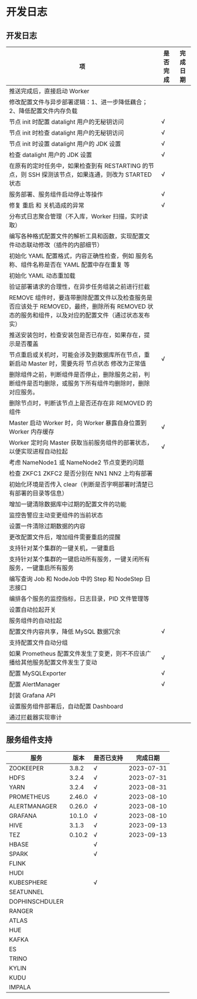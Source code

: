 # 开发日志

## 开发日志

| 项                                                           | 是否完成 | 完成日期 |
| ------------------------------------------------------------ | -------- | -------- |
| 推送完成后，直接启动 Worker                                  |          |          |
| 修改配置文件与异步部署逻辑：1、进一步降低藕合；2、降低配置文件内存负载 |          |          |
| 节点 init 时配置 datalight 用户的无秘钥访问                  | √        |          |
| 节点 init 时检查 datalight 用户的无秘钥访问                  | √        |          |
| 节点 init 时设置 datalight 用户的 JDK 设置                   | √        |          |
| 检查 datalight 用户的 JDK 设置                               | √        |          |
| 在原有的定时任务中，如果检查到有 RESTARTING 的节点，则 SSH 探测该节点，如果连通，则改为 STARTED 状态 | √        |          |
| 服务部署、服务组件启动停止等操作                             | √        |          |
| 修复 重启 和 关机造成的异常                                  | √        |          |
| 分布式日志聚合管理（不入库，Worker 扫描，实时读取）          |          |          |
| 编写各种格式配置文件的解析工具和函数，实现配置文件动态联动修改（插件的内部细节） |          |          |
| 初始化 YAML 配置格式，内容正确性检查，例如 服务名称、组件名称是否在 YAML 配置中存在重复 等 |          |          |
| 初始化 YAML 动态重加载                                       |          |          |
| 验证部署请求的合理性，在异步任务组装之前进行拦截             |          |          |
| REMOVE 组件时，要连带删除配置文件以及检查服务是否应该处于 REMOVED，最终，删除所有 REMOVED 状态的服务和组件，以及对应的配置文件（通过状态发布实） |          |          |
| 推送安装包时，检查安装包是否已存在，如果存在，提示是否覆盖   |          |          |
| 节点重启或关机时，可能会涉及到数据库所在节点，重新启动 Master 时，需要先将 节点状态 修改为正常值 | √        |          |
| 删除组件之前，判断组件是否停止，删除服务之前，判断组件是否均删除，或服务下所有组件均删除时，删除对应服务。 |          |          |
| 删除节点时，判断该节点上是否还存在非 REMOVED 的组件          |          |          |
| Master 启动 Worker 时，向 Worker 暴露自身位置到 Worker 内存缓存 | √        |          |
| Worker 定时向 Master 获取当前服务组件的部署状态，以便实现进程自动拉起 | √        |          |
| 考虑 NameNode1 或 NameNode2 节点变更的问题                   |          |          |
| 检查 ZKFC1 ZKFC2 是否分别在 NN1 NN2 上均有部署               |          |          |
| 初始化环境是否传入 clear（判断是否字啊部署时清楚已有部署的目录等信息） |          |          |
| 增加一键清除数据库中过期的配置文件的功能                     |          |          |
| 监控告警应主动变更组件的当前状态                             |          |          |
| 设置一件清除过期数据的内容                                   |          |          |
| 更改配置文件后，增加组件需要重启的提醒                       |          |          |
| 支持针对某个集群的一键关机，一键重启                         |          |          |
| 支持针对某个集群的一键启动所有服务，一键关闭所有服务，一键重启所有服务 |          |          |
| 编写查询 Job 和 NodeJob 中的 Step 和 NodeStep 日志接口       |          |          |
| 编排各个服务的监控指标，日志目录，PID 文件管理等             |          |          |
| 设置自动拉起开关                                             |          |          |
| 服务组件的自动拉起                                           |          |          |
| 配置文件内容共享，降低 MySQL 数据冗余                        | √        |          |
| 支持配置文件自动分组                                         |          |          |
| 如果 Prometheus 配置文件发生了变更，则不不应该广播给其他服务配置文件发生了变动 | √        |          |
| 配置 MySQLExporter                                           | √        |          |
| 配置 AlertManager                                            | √        |          |
| 封装 Grafana API                                             |          |          |
| 设置服务组件部署后，自动配置 Dashboard                       |          |          |
| 通过拦截器实现审计                                           |          |          |



## 服务组件支持

| 服务           | 版本         | 是否已支持 | 完成日期       |
| -------------- | ---------- |------------| -------------- |
| ZOOKEEPER      | 3.8.2 | √          | 2023-07-31 |
| HDFS           | 3.2.4      | √          | 2023-07-31 |
| YARN           | 3.2.4      | √           | 2023-08-31 |
| PROMETHEUS     | 2.46.0 | √           | 2023-08-10 |
| ALERTMANAGER   | 0.26.0 | √           | 2023-08-10 |
| GRAFANA        | 10.1.0 | √           | 2023-08-10 |
| HIVE           | 3.1.3      | √           | 2023-09-13 |
| TEZ | 0.10.2 | √ | 2023-09-13 |
| HBASE          |           | √           |            |
| SPARK          |           | √           |            |
| FLINK          |           |            |            |
| HUDI           |            |            |            |
| KUBESPHERE     |      | √           |            |
| SEATUNNEL      |       |            |            |
| DOPHINSCHDULER |  |            |            |
| RANGER         |          |            |            |
| ATLAS          |           |            |            |
| HUE            |             |            |            |
| KAFKA          |           |            |            |
| ES             |              |            |            |
| TRINO          |           |            |            |
| KYLIN          |           |            |            |
| KUDU           |            |            |            |
| IMPALA         |          |            |            |